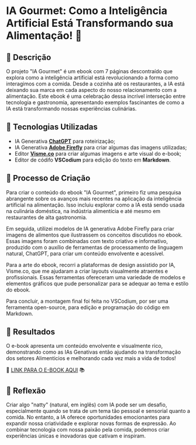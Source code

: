 # IA Gourmet: Como a Inteligência Artificial Está Transformando sua Alimentação! 🥗

## 📒 Descrição
O projeto "IA Gourmet" é um ebook  com 7 páginas descontraído que explora como a inteligência artificial está revolucionando a forma como interagimos com a comida. Desde a cozinha até os restaurantes, a IA está deixando sua marca em cada aspecto do nosso relacionamento com a alimentação. Este ebook é uma celebração dessa incrível interseção entre tecnologia e gastronomia, apresentando exemplos fascinantes de como a IA está transformando nossas experiências culinárias.

## 🤖 Tecnologias Utilizadas
- IA Generativa **[ChatGPT](https://chat.openai.com)** para roteirização;
- IA Generativa **[Adobe Firefly](https://www.adobe.com/br/products/firefly/features/ai-art-generator.html)** para criar algumas das imagens utilizadas;
- Editor **[Visme.co](https://www.visme.co/pt-br/)** para criar algumas imagens e arte visual do e-book;
- Editor de códifo **VSCodium** para edição do texto em __Markdown__.

## 🧐 Processo de Criação
Para criar o conteúdo do ebook "IA Gourmet", primeiro fiz uma pesquisa abrangente sobre os avanços mais recentes na aplicação da inteligência artificial na alimentação. Isso incluiu explorar como a IA está sendo usada na culinária doméstica, na indústria alimentícia e até mesmo em restaurantes de alta gastronomia.

Em seguida, utilizei modelos de IA generativa Adobe Firefly para criar imagens de alimentos que ilustrassem os conceitos discutidos no ebook. Essas imagens foram combinadas com texto criativo e informativo, produzido com o auxílio de ferramentas de processamento de linguagem natural, ChatGPT, para criar um conteúdo envolvente e acessível.

Para a arte do ebook, recorri a plataformas de design assistido por IA, Visme.co, que me ajudaram a criar layouts visualmente atraentes e profissionais. Essas ferramentas ofereceram uma variedade de modelos e elementos gráficos que pude personalizar para se adequar ao tema e estilo do ebook.

Para concluir, a montagem final foi feita no VSCodium, por ser uma ferramenta open-source, para edição e programação do código em Markdown.

## 🚀 Resultados
O e-book apresenta um conteúdo envolvente e visualmente rico, demonstrando como as IAs Genativas então ajudando na transformação dos setores Alimenticios e melhorando cada vez mais a vida de todos!

🔗 [LINK PARA O E-BOOK AQUI](https://my.visme.co/view/z4r37xjv-ia-gourmet-como-a-inteligencia-artificial-esta-transformando-sua-alimentacao) 📚

## 💭 Reflexão
Criar algo "natty" (natural, em inglês) com IA pode ser um desafio, especialmente quando se trata de um tema tão pessoal e sensorial quanto a comida. No entanto, a IA oferece oportunidades emocionantes para expandir nossa criatividade e explorar novas formas de expressão. Ao combinar tecnologia com nossa paixão pela comida, podemos criar experiências únicas e inovadoras que cativam e inspiram.
